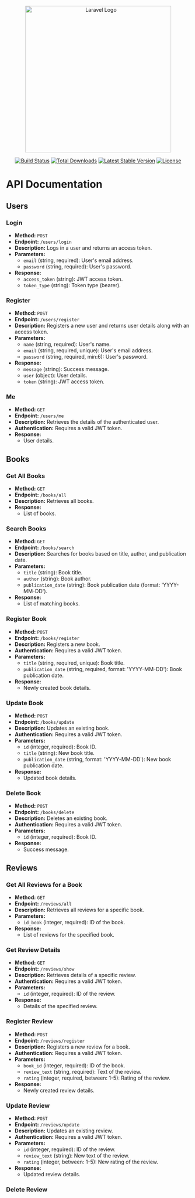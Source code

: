 <p align="center"><a href="https://laravel.com" target="_blank"><img src="https://raw.githubusercontent.com/laravel/art/master/logo-lockup/5%20SVG/2%20CMYK/1%20Full%20Color/laravel-logolockup-cmyk-red.svg" width="400" alt="Laravel Logo"></a></p>

<p align="center">
<a href="https://github.com/laravel/framework/actions"><img src="https://github.com/laravel/framework/workflows/tests/badge.svg" alt="Build Status"></a>
<a href="https://packagist.org/packages/laravel/framework"><img src="https://img.shields.io/packagist/dt/laravel/framework" alt="Total Downloads"></a>
<a href="https://packagist.org/packages/laravel/framework"><img src="https://img.shields.io/packagist/v/laravel/framework" alt="Latest Stable Version"></a>
<a href="https://packagist.org/packages/laravel/framework"><img src="https://img.shields.io/packagist/l/laravel/framework" alt="License"></a>
</p>

# API Documentation 

## Users

### Login
- **Method:** `POST`
- **Endpoint:** `/users/login`
- **Description:** Logs in a user and returns an access token.
- **Parameters:**
  - `email` (string, required): User's email address.
  - `password` (string, required): User's password.
- **Response:**
  - `access_token` (string): JWT access token.
  - `token_type` (string): Token type (bearer).

### Register
- **Method:** `POST`
- **Endpoint:** `/users/register`
- **Description:** Registers a new user and returns user details along with an access token.
- **Parameters:**
  - `name` (string, required): User's name.
  - `email` (string, required, unique): User's email address.
  - `password` (string, required, min:6): User's password.
- **Response:**
  - `message` (string): Success message.
  - `user` (object): User details.
  - `token` (string): JWT access token.

### Me
- **Method:** `GET`
- **Endpoint:** `/users/me`
- **Description:** Retrieves the details of the authenticated user.
- **Authentication:** Requires a valid JWT token.
- **Response:**
  - User details.

## Books

### Get All Books
- **Method:** `GET`
- **Endpoint:** `/books/all`
- **Description:** Retrieves all books.
- **Response:**
  - List of books.

### Search Books
- **Method:** `GET`
- **Endpoint:** `/books/search`
- **Description:** Searches for books based on title, author, and publication date.
- **Parameters:**
  - `title` (string): Book title.
  - `author` (string): Book author.
  - `publication_date` (string): Book publication date (format: 'YYYY-MM-DD').
- **Response:**
  - List of matching books.

### Register Book
- **Method:** `POST`
- **Endpoint:** `/books/register`
- **Description:** Registers a new book.
- **Authentication:** Requires a valid JWT token.
- **Parameters:**
  - `title` (string, required, unique): Book title.
  - `publication_date` (string, required, format: 'YYYY-MM-DD'): Book publication date.
- **Response:**
  - Newly created book details.

### Update Book
- **Method:** `POST`
- **Endpoint:** `/books/update`
- **Description:** Updates an existing book.
- **Authentication:** Requires a valid JWT token.
- **Parameters:**
  - `id` (integer, required): Book ID.
  - `title` (string): New book title.
  - `publication_date` (string, format: 'YYYY-MM-DD'): New book publication date.
- **Response:**
  - Updated book details.

### Delete Book
- **Method:** `POST`
- **Endpoint:** `/books/delete`
- **Description:** Deletes an existing book.
- **Authentication:** Requires a valid JWT token.
- **Parameters:**
  - `id` (integer, required): Book ID.
- **Response:**
  - Success message.

## Reviews

### Get All Reviews for a Book
- **Method:** `GET`
- **Endpoint:** `/reviews/all`
- **Description:** Retrieves all reviews for a specific book.
- **Parameters:**
  - `id_book` (integer, required): ID of the book.
- **Response:**
  - List of reviews for the specified book.

### Get Review Details
- **Method:** `GET`
- **Endpoint:** `/reviews/show`
- **Description:** Retrieves details of a specific review.
- **Authentication:** Requires a valid JWT token.
- **Parameters:**
  - `id` (integer, required): ID of the review.
- **Response:**
  - Details of the specified review.

### Register Review
- **Method:** `POST`
- **Endpoint:** `/reviews/register`
- **Description:** Registers a new review for a book.
- **Authentication:** Requires a valid JWT token.
- **Parameters:**
  - `book_id` (integer, required): ID of the book.
  - `review_text` (string, required): Text of the review.
  - `rating` (integer, required, between: 1-5): Rating of the review.
- **Response:**
  - Newly created review details.

### Update Review
- **Method:** `POST`
- **Endpoint:** `/reviews/update`
- **Description:** Updates an existing review.
- **Authentication:** Requires a valid JWT token.
- **Parameters:**
  - `id` (integer, required): ID of the review.
  - `review_text` (string): New text of the review.
  - `rating` (integer, between: 1-5): New rating of the review.
- **Response:**
  - Updated review details.

### Delete Review
